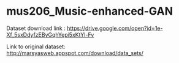 # mus206_Music-enhanced-GAN
Dataset download link : https://drive.google.com/open?id=1e-Xf_5sxDdyfzEByGqhYepi5xKtYl-Fv

Link to original dataset: http://marsyasweb.appspot.com/download/data_sets/
